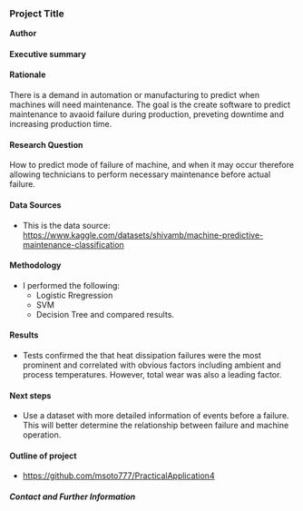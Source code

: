### Project Title

**Author**

#### Executive summary

#### Rationale
There is a demand in automation or manufacturing to predict when machines will need maintenance. The goal is the create software to predict maintenance to avaoid failure during production, preveting downtime and increasing production time.

#### Research Question
How to predict mode of failure of machine, and when it may occur therefore allowing technicians to perform necessary maintenance before actual failure.

#### Data Sources
- This is the data source:
https://www.kaggle.com/datasets/shivamb/machine-predictive-maintenance-classification

#### Methodology
- I performed the following:
  - Logistic Rregression
  - SVM
  - Decision Tree
  and compared results.
#### Results
- Tests confirmed the that heat dissipation failures were the most prominent and     correlated with obvious factors including ambient and process temperatures. However, total wear was also a leading factor.

#### Next steps
- Use a dataset with more detailed information of events before a failure. This will better determine the relationship between failure and machine operation.

#### Outline of project

- https://github.com/msoto777/PracticalApplication4


##### Contact and Further Information
